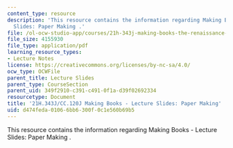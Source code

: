 ```yaml
---
content_type: resource
description: 'This resource contains the information regarding Making Books - Lecture
  Slides: Paper Making .'
file: /ol-ocw-studio-app/courses/21h-343j-making-books-the-renaissance-and-today-spring-2016/d474feda01066bb6300f0c1e560b69b5_MIT21H_343JS16_Paper.pdf
file_size: 4155930
file_type: application/pdf
learning_resource_types:
- Lecture Notes
license: https://creativecommons.org/licenses/by-nc-sa/4.0/
ocw_type: OCWFile
parent_title: Lecture Slides
parent_type: CourseSection
parent_uid: 349f2910-c391-c491-0f1a-d39f02692334
resourcetype: Document
title: '21H.343J/CC.120J Making Books - Lecture Slides: Paper Making'
uid: d474feda-0106-6bb6-300f-0c1e560b69b5
---
```

This resource contains the information regarding Making Books - Lecture Slides: Paper Making .